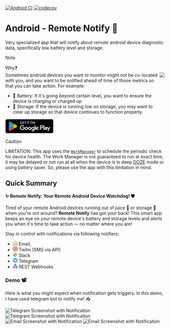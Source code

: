 [![Android CI](https://github.com/hossain-khan/android-remote-notify/actions/workflows/android.yml/badge.svg)](https://github.com/hossain-khan/android-remote-notify/actions/workflows/android.yml) [![codecov](https://codecov.io/github/hossain-khan/android-remote-notify/graph/badge.svg?token=26MHI7A8QP)](https://codecov.io/github/hossain-khan/android-remote-notify)

# Android - Remote Notify 🔔
Very specialized app that will notify about remote android device diagnostic data, specifically low battery level and storage.

> [!NOTE]  
> Why❓  
> <img src="https://github.com/user-attachments/assets/0c14f049-02fc-4184-af26-ba9a6f7e530c" height="180" align="right">
> Sometimes android devices you want to monitor might not be co-located with you, and you want to be notified ahead of time of those metrics so that you can take action. For example:
> * 🪫 Battery: If it's going beyond certain level, you want to ensure the device is charging or charged up
> * 💾 Storage: If the device is running low on storage, you may want to clear up storage so that device continues to function properly.

<a href="https://play.google.com/store/apps/details?id=dev.hossain.remotenotify&pcampaignid=web_share" target="_blank"><img src="project-resources/google-play/GetItOnGooglePlay_Badge_Web_color_English.png" height="45"></a>

> [!CAUTION]  
> LIMITATION: This app uses the [`WorkManager`](https://developer.android.com/reference/androidx/work/WorkManager) to schedule the periodic check for device health. 
> The Work Manager is not guaranteed to run at exact time, it may be delayed or not run at all when the device is in deep [DOZE](https://developer.android.com/training/monitoring-device-state/doze-standby) mode or using battery saver. 
> So, please use the app with this limitation in mind.

## Quick Summary

**✨ Remote Notify: Your Remote Android Device Watchdog! 🛡️**

Tired of your remote Android devices running out of juice 🔋 or storage 💾 when you're not around?
**Remote Notify** has got your back! This smart app keeps an eye on your remote device's battery and storage levels and alerts you when it's time to take action — no matter where you are!

Stay in control with notifications via following notifiers:
* <img src="project-resources/static-res/email-icon.svg" width="15" alt="email"> Email, 
* <img src="project-resources/static-res/twilio-logo-icon.svg" width="15" alt="Twilio"> Twilio (SMS via API)
* <img src="project-resources/static-res/slack-logo-icon.svg" width="15" alt="Slack"> Slack
* <img src="project-resources/static-res/telegram-logo-icon.svg" width="15" alt="Telegram"> Telegram 
* <img src="project-resources/static-res/webhooks-icon.svg" width="15" alt="Webhook"> REST Webhooks

### Demo 📽️
Here is what you might expect when notification gets triggers. In this demo, I have used telegram bot to notify me! 📥

<img src="https://github.com/user-attachments/assets/0ad9c4d1-94ca-42e0-a81f-fed56bcbe959#gh-light-mode-only" width="300" alt="Telegram Screenshot with Notification"> 
<img src="https://github.com/user-attachments/assets/ae35b0f7-2c3c-4026-86f4-10c08054eb10#gh-dark-mode-only" width="300" alt="Telegram Screenshot with Notification"> 
<img src="https://github.com/user-attachments/assets/ce7dce0f-92bb-4375-8585-8a84646774a0#gh-light-mode-only" width="300" alt="Email Screenshot with Notification"> 
<img src="https://github.com/user-attachments/assets/221579a5-7078-43ef-8d59-f1c0ae2be06b#gh-dark-mode-only" width="300" alt="Email Screenshot with Notification"> 
